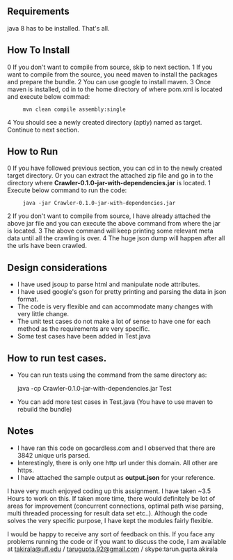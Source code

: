 ## Requirements

java 8 has to be installed. That's all.

## How To Install

0 If you don't want to compile from source, skip to next section.
1 If you want to compile from the source, you need maven to install the packages and prepare the bundle.
2 You can use google to install maven. 
3 Once maven is installed, cd in to the home directory of where pom.xml is located and execute below commad:
	
		 mvn clean compile assembly:single
4 You should see a newly created directory (aptly) named as target. Continue to next section.

## How to Run

0 If you have followed previous section, you can cd in to the newly created target directory. Or you can extract the attached zip file and go in to the directory where **Crawler-0.1.0-jar-with-dependencies.jar** is located. 
1 Execute below command to run the code:
		
		 java -jar Crawler-0.1.0-jar-with-dependencies.jar
		 
2 If you don't want to compile from source, I have already attached the above jar file and you can execute the above command from where the jar is located.
3 The above command will keep printing some relevant meta data until all the crawling is over. 
4 The huge json dump will happen after all the urls have been crawled.

## Design considerations

* I have used jsoup to parse html and manipulate node attributes.
* I have used google's gson for pretty printing and parsing the data in json format.
* The code is very flexible and can accommodate many changes with very little change.
* The unit test cases do not make a lot of sense to have one for each method as the requirements are very specific.
* Some test cases have been added in Test.java

## How to run test cases.

* You can run tests using the command from the same directory as:

	java -cp Crawler-0.1.0-jar-with-dependencies.jar Test

* You can add more test cases in Test.java (You have to use maven to rebuild the bundle)

## Notes

* I have ran this code on gocardless.com and I observed that there are 3842 unique urls parsed. 
* Interestingly, there is only one http url under this domain. All other are https.
* I have attached the sample output as **output.json** for your reference.

I have very much enjoyed coding up this assignment. I have taken ~3.5 Hours to work on this. If taken more time, there would definitely be lot of areas for improvement (concurrent connections, optimal path wise parsing, multi threaded processing for result data set etc..). Although the code solves the very specific purpose, I have kept the modules fairly flexible. 

I would be happy to receive any sort of feedback on this. If you face any problems running the code or if you want to discuss the code, I am available at takirala@ufl.edu / tarugupta.92@gmail.com / skype:tarun.gupta.akirala